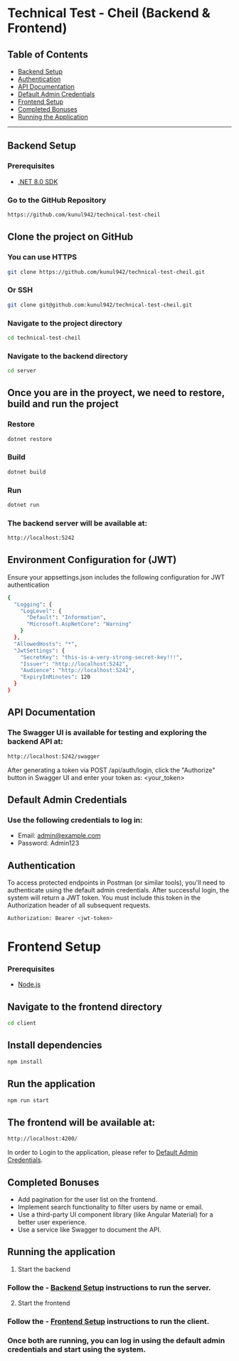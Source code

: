 # Technical Test - Cheil (Backend & Frontend)

## Table of Contents

- [Backend Setup](#backend-setup)
- [Authentication](#authentication)
- [API Documentation](#api-documentation)
- [Default Admin Credentials](#default-admin-credentials)
- [Frontend Setup](#frontend-setup)
- [Completed Bonuses](#completed-bonuses)
- [Running the Application](#running-the-application)

---

## Backend Setup

### Prerequisites

- [.NET 8.0 SDK](https://dotnet.microsoft.com/en-us/download)

### Go to the GitHub Repository

```bash
https://github.com/kunul942/technical-test-cheil
```

## Clone the project on GitHub

### You can use HTTPS

```bash
git clone https://github.com/kunul942/technical-test-cheil.git
```

### Or SSH

```bash
git clone git@github.com:kunul942/technical-test-cheil.git
```

### Navigate to the project directory

```bash
cd technical-test-cheil
```

### Navigate to the backend directory

```bash
cd server
```

## Once you are in the proyect, we need to restore, build and run the project

### Restore

```bash
dotnet restore
```

### Build

```bash
dotnet build
```

### Run

```bash
dotnet run
```

### The backend server will be available at:

```bash
http://localhost:5242
```

## Environment Configuration for (JWT)

Ensure your appsettings.json includes the following configuration for JWT authentication

```bash
{
  "Logging": {
    "LogLevel": {
      "Default": "Information",
      "Microsoft.AspNetCore": "Warning"
    }
  },
  "AllowedHosts": "*",
  "JwtSettings": {
    "SecretKey": "this-is-a-very-strong-secret-key!!!",
    "Issuer": "http://localhost:5242",
    "Audience": "http://localhost:5242",
    "ExpiryInMinutes": 120
  }
}
```

## API Documentation

### The Swagger UI is available for testing and exploring the backend API at:

```bash
http://localhost:5242/swagger
```

After generating a token via POST /api/auth/login, click the "Authorize" button in Swagger UI and enter your token as:
<your_token>

## Default Admin Credentials

### Use the following credentials to log in:

- Email: admin@example.com
- Password: Admin123

## Authentication

To access protected endpoints in Postman (or similar tools), you'll need to authenticate using the default admin credentials. After successful login, the system will return a JWT token. You must include this token in the Authorization header of all subsequent requests.

```bash
Authorization: Bearer <jwt-token>
```

# Frontend Setup

### Prerequisites

- [Node.js](https://nodejs.org/en/download)

## Navigate to the frontend directory

```bash
cd client
```

## Install dependencies

```bash
npm install
```

## Run the application

```bash
npm run start
```

## The frontend will be available at:

```bash
http://localhost:4200/
```

In order to Login to the application, please refer to [Default Admin Credentials](#default-admin-credentials).


## Completed Bonuses
- Add pagination for the user list on the frontend.
- Implement search functionality to filter users by name or email.
- Use a third-party UI component library (like Angular Material) for a better user
experience.
- Use a service like Swagger to document the API.

## Running the application

1. Start the backend

### Follow the - [Backend Setup](#backend-setup) instructions to run the server.

2. Start the frontend

### Follow the - [Frontend Setup](#frontend-setup) instructions to run the client.

### Once both are running, you can log in using the default admin credentials and start using the system.
